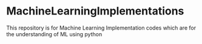 # MachineLearningImplementations
This repository is for Machine Learning Implementation codes which are for the understanding of ML using python
